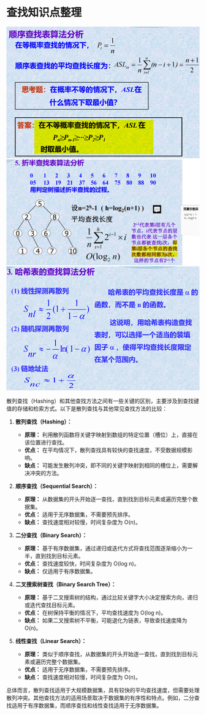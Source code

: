 # 查找知识点整理

![Alt text](SequentialSearchAnalysis.png)
![Alt text](BinarySearchAnalysis.png)
![Alt text](HashAnalysis.png)

散列查找（Hashing）和其他查找方法之间有一些关键的区别，主要涉及到查找键值的存储和检索方式。以下是散列查找与其他常见查找方法的比较：

1. **散列查找（Hashing）：**
   - **原理：** 利用散列函数将关键字映射到数组的特定位置（槽位）上，直接在该位置进行查找。
   - **优点：** 在平均情况下，散列查找具有较快的查找速度，不受数据规模影响。
   - **缺点：** 可能发生散列冲突，即不同的关键字映射到相同的槽位上，需要解决冲突的方法。

2. **顺序查找（Sequential Search）：**
   - **原理：** 从数据集的开头开始逐一查找，直到找到目标元素或遍历完整个数据集。
   - **优点：** 适用于无序数据集，不需要预先排序。
   - **缺点：** 查找速度相对较慢，时间复杂度为 O(n)。

3. **二分查找（Binary Search）：**
   - **原理：** 基于有序数据集，通过递归或迭代方式将查找范围逐渐缩小为一半，直到找到目标元素。
   - **优点：** 查找速度较快，时间复杂度为 O(log n)。
   - **缺点：** 仅适用于有序数据集。

4. **二叉搜索树查找（Binary Search Tree）：**
   - **原理：** 基于二叉搜索树的结构，通过比较关键字大小决定搜索方向，递归或迭代查找目标元素。
   - **优点：** 在树保持平衡的情况下，平均查找速度为 O(log n)。
   - **缺点：** 如果二叉搜索树不平衡，可能退化为链表，导致查找速度降为 O(n)。

5. **线性查找（Linear Search）：**
   - **原理：** 类似于顺序查找，从数据集的开头开始逐一查找，直到找到目标元素或遍历完整个数据集。
   - **优点：** 适用于无序数据集，不需要预先排序。
   - **缺点：** 查找速度相对较慢，时间复杂度为 O(n)。

总体而言，散列查找适用于大规模数据集，具有较快的平均查找速度，但需要处理散列冲突。其他查找方法的适用场景取决于数据集的有序性和特点。例如，二分查找适用于有序数据集，而顺序查找和线性查找适用于无序数据集。
